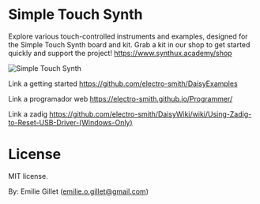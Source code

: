 # Simple Touch Synth

Explore various touch-controlled instruments and examples, designed for the Simple Touch Synth board and kit. Grab a kit in our shop to get started quickly and support the project! https://www.synthux.academy/shop

![Simple Touch Synth](https://github.com/Synthux-Academy/simple-touch-instruments/assets/91409567/21892c99-8bf1-432e-a098-692aca500b3c)

Link a getting started https://github.com/electro-smith/DaisyExamples

Link a programador web https://electro-smith.github.io/Programmer/

Link a zadig https://github.com/electro-smith/DaisyWiki/wiki/Using-Zadig-to-Reset-USB-Driver-(Windows-Only)


License
=======
MIT license.

By: Emilie Gillet (emilie.o.gillet@gmail.com)
